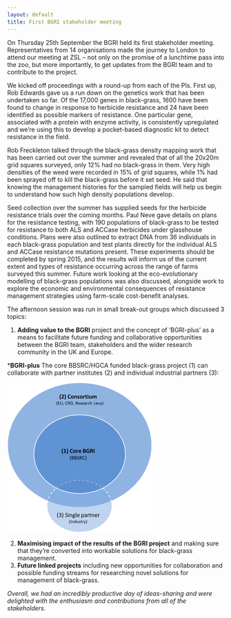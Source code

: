 ```yaml
---
layout: default
title: First BGRI stakeholder meeting
---
```


On Thursday 25th September the BGRI held its first stakeholder meeting. Representatives from 14 organisations made the journey to London to attend our meeting at ZSL – not only on the promise of a lunchtime pass into the zoo, but more importantly, to get updates from the BGRI team and to contribute to the project.

We kicked off proceedings with a round-up from each of the PIs. First up, Rob Edwards gave us a run down on the genetics work that has been undertaken so far. Of the 17,000 genes in black-grass, 1600 have been found to change in response to herbicide resistance and 24 have been identified as possible markers of resistance. One particular gene, associated with a protein with enzyme activity, is consistently upregulated and we’re using this to develop a pocket-based diagnostic kit to detect resistance in the field.

Rob Freckleton talked through the black-grass density mapping work that has been carried out over the summer and revealed that of all the 20x20m grid squares surveyed, only 12% had no black-grass in them. Very high densities of the weed were recorded in 15% of grid squares, while 1% had been sprayed off to kill the black-grass before it set seed. He said that knowing the management histories for the sampled fields will help us begin to understand how such high density populations develop.

Seed collection over the summer has supplied seeds for the herbicide resistance trials over the coming months. Paul Neve gave details on plans for the resistance testing, with 190 populations of black-grass to be tested for resistance to both ALS and ACCase herbicides under glasshouse conditions. Plans were also outlined to extract DNA from 36 individuals in each black-grass population and test plants directly for the individual ALS and ACCase resistance mutations present. These experiments should be completed by spring 2015, and the results will inform us of the current extent and types of resistance occurring across the range of farms surveyed this summer.
Future work looking at the eco-evolutionary modelling of black-grass populations was also discussed, alongside work to explore the economic and environmental consequences of resistance management strategies using farm-scale cost-benefit analyses.

The afternoon session was run in small break-out groups which discussed 3 topics:

1. **Adding value to the BGRI** project and the concept of ‘BGRI-plus’ as a means to facilitate future funding and collaborative opportunities between the BGRI team, stakeholders and the wider research community in the UK and Europe.

*__BGRI-plus__ The core BBSRC/HGCA funded black-grass project (1) can collaborate with partner institutes (2) and individual industrial partners (3):  
<p><img src="/assets/news/BGRIplus.png" class="img-responsive" alt="BGRIplus schematic"></p>

2. **Maximising impact of the results of the BGRI project** and making sure that they’re converted into workable solutions for black-grass management.
3. **Future linked projects** including new opportunities for collaboration and possible funding streams for researching novel solutions for management of black-grass.

*Overall, we had an incredibly productive day of ideas-sharing and were delighted with the enthusiasm and contributions from all of the stakeholders.*
